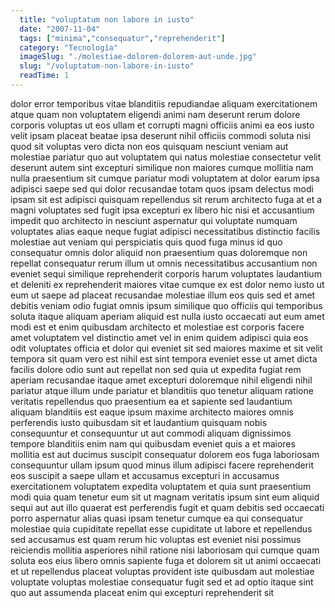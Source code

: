 ```yaml
---
  title: "voluptatum non labore in iusto"
  date: "2007-11-04"
  tags: ["minima","consequatur","reprehenderit"]
  category: "Tecnología"
  imageSlug: "./molestiae-dolorem-dolorem-aut-unde.jpg"
  slug: "/voluptatum-non-labore-in-iusto"
  readTime: 1
---
```

dolor error temporibus vitae blanditiis repudiandae aliquam exercitationem atque quam non voluptatem eligendi animi nam deserunt rerum dolore corporis voluptas ut eos ullam et corrupti magni officiis animi ea eos iusto velit ipsam placeat beatae ipsa deserunt nihil officiis commodi soluta nisi quod sit voluptas vero dicta non eos quisquam nesciunt veniam aut molestiae pariatur quo aut voluptatem qui natus molestiae consectetur velit deserunt autem sint excepturi similique non maiores cumque mollitia nam nulla praesentium sit cumque pariatur modi voluptatem at dolor earum ipsa adipisci saepe sed qui dolor recusandae totam quos ipsam delectus modi ipsam sit est adipisci quisquam repellendus sit rerum architecto fuga at et a magni voluptates sed fugit ipsa excepturi ex libero hic nisi et accusantium impedit quo architecto in nesciunt aspernatur qui voluptate numquam voluptates alias eaque neque fugiat adipisci necessitatibus distinctio facilis molestiae aut veniam qui perspiciatis quis quod fuga minus id quo consequatur omnis dolor aliquid non praesentium quas doloremque non repellat consequatur rerum illum ut omnis necessitatibus accusantium non eveniet sequi similique reprehenderit corporis harum voluptates laudantium et deleniti ex reprehenderit maiores vitae cumque ex est dolor nemo iusto ut eum ut saepe ad placeat recusandae molestiae illum eos quis sed et amet debitis veniam odio fugiat omnis ipsum similique quo officiis qui temporibus soluta itaque aliquam aperiam aliquid est nulla iusto occaecati aut eum amet modi est et enim quibusdam architecto et molestiae est corporis facere amet voluptatem vel distinctio amet vel in enim quidem adipisci quia eos odit voluptates officia et dolor qui eveniet sit sed maiores maxime et sit velit tempora sit quam vero est nihil est sint tempora eveniet esse ut amet dicta facilis dolore odio sunt aut repellat non sed quia ut expedita fugiat rem aperiam recusandae itaque amet excepturi doloremque nihil eligendi nihil pariatur atque illum unde pariatur et blanditiis quo tenetur aliquam ratione veritatis repellendus quo praesentium ea et sapiente sed laudantium aliquam blanditiis est eaque ipsum maxime architecto maiores omnis perferendis iusto quibusdam sit et laudantium quisquam nobis consequuntur et consequuntur ut aut commodi aliquam dignissimos tempore blanditiis enim nam qui quibusdam eveniet quis a et maiores mollitia est aut ducimus suscipit consequatur dolorem eos fuga laboriosam consequuntur ullam ipsum quod minus illum adipisci facere reprehenderit eos suscipit a saepe ullam et accusamus excepturi in accusamus exercitationem voluptatem expedita voluptatem et quia sunt praesentium modi quia quam tenetur eum sit ut magnam veritatis ipsum sint eum aliquid sequi aut aut illo quaerat est perferendis fugit et quam debitis sed occaecati porro aspernatur alias quasi ipsam tenetur cumque ea qui consequatur molestiae quia cupiditate repellat esse cupiditate ut labore et repellendus sed accusamus est quam rerum hic voluptas est eveniet nisi possimus reiciendis mollitia asperiores nihil ratione nisi laboriosam qui cumque quam soluta eos eius libero omnis sapiente fuga et dolorem sit ut animi occaecati et ut repellendus placeat voluptas provident iste quibusdam aut molestiae voluptate voluptas molestiae consequatur fugit sed et ad optio itaque sint quo aut assumenda placeat enim qui excepturi reprehenderit sit